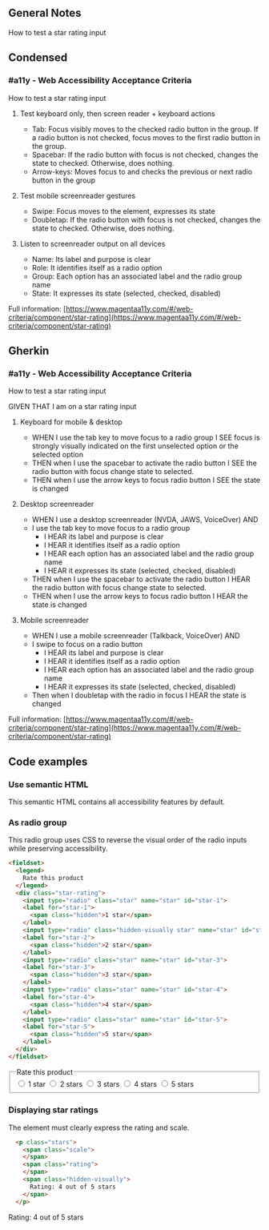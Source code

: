 ## General Notes

How to test a star rating input

## Condensed

### #a11y - Web Accessibility Acceptance Criteria

How to test a star rating input

1. Test keyboard only, then screen reader + keyboard actions

      - Tab: Focus visibly moves to the checked radio button in the group. If a radio button is not checked, focus moves to the first radio button in the group.
      - Spacebar: If the radio button with focus is not checked, changes the state to checked.  Otherwise, does nothing.
      - Arrow-keys: Moves focus to and checks the previous or next radio button in the group

2. Test mobile screenreader gestures

      - Swipe: Focus moves to the element, expresses its state
      - Doubletap: If the radio button with focus is not checked, changes the state to checked. Otherwise, does nothing.

3. Listen to screenreader output on all devices

      - Name: Its label and purpose is clear
      - Role: It identifies itself as a radio option
      - Group: Each option has an associated label and the radio group name
      - State: It expresses its state (selected, checked, disabled)

Full information: [https://www.magentaa11y.com/#/web-criteria/component/star-rating](https://www.magentaa11y.com/#/web-criteria/component/star-rating)

## Gherkin

### #a11y - Web Accessibility Acceptance Criteria

How to test a star rating input

GIVEN THAT I am on a star rating input

1. Keyboard for mobile & desktop

      - WHEN I use the tab key to move focus to a radio group I SEE focus is strongly visually indicated on the first unselected option or the selected option
      - THEN when I use the spacebar to activate the radio button I SEE the radio button with focus change state to selected.
      - THEN when I use the arrow keys to focus radio button I SEE the state is changed

2. Desktop screenreader

      - WHEN I use a desktop screenreader (NVDA, JAWS, VoiceOver) AND 
      - I use the tab key to move focus to a radio group
        - I HEAR its label and purpose is clear
        - I HEAR it identifies itself as a radio option
        - I HEAR each option has an associated label and the radio group name
        - I HEAR it expresses its state (selected, checked, disabled)
      - THEN when I use the spacebar to activate the radio button I HEAR the radio button with focus change state to selected.
      - THEN when I use the arrow keys to focus radio button I HEAR the state is changed

3. Mobile screenreader

      - WHEN I use a mobile screenreader (Talkback, VoiceOver) AND
      - I swipe to focus on a radio button
         - I HEAR its label and purpose is clear
         - I HEAR it identifies itself as a radio option
         - I HEAR each option has an associated label and the radio group name
         - I HEAR it expresses its state (selected, checked, disabled)
      - Then when I doubletap with the radio in focus I HEAR the state is changed


Full information: [https://www.magentaa11y.com/#/web-criteria/component/star-rating](https://www.magentaa11y.com/#/web-criteria/component/star-rating)




## Code examples

### Use semantic HTML
This semantic HTML contains all accessibility features by default.





### As radio group

This radio group uses CSS to reverse the visual order of the radio inputs while preserving accessibility.

```html
<fieldset>
  <legend>
    Rate this product
  </legend>
  <div class="star-rating">
    <input type="radio" class="star" name="star" id="star-1">
    <label for="star-1">
      <span class="hidden">1 star</span>
    </label>
    <input type="radio" class="hidden-visually star" name="star" id="star-2">
    <label for="star-2">
      <span class="hidden">2 star</span>
    </label>
    <input type="radio" class="star" name="star" id="star-3">
    <label for="star-3">
      <span class="hidden">3 star</span>
    </label>
    <input type="radio" class="star" name="star" id="star-4">
    <label for="star-4">
      <span class="hidden">4 star</span>
    </label>
    <input type="radio" class="star" name="star" id="star-5">
    <label for="star-5">
      <span class="hidden">5 star</span>
    </label>
  </div>
</fieldset>
```

<!-- TODO - come back and work on why the order is reversed plus work on styling -->

<example>
  <fieldset>
    <legend>
      Rate this product
    </legend>
    <div class="star-rating" role="radiogroup">
      <input type="radio" class="hidden-visually star" name="star" id="star-1">      
      <label for="star-1">
        <span class="hidden-visually">1 star</span>
      </label>
      <input type="radio" class="hidden-visually star" name="star" id="star-2" data-icon="tablet">
      <label for="star-2">
        <span class="hidden-visually">2 stars</span>
      </label>
      <input type="radio" class="hidden-visually star" name="star" id="star-3">
      <label for="star-3">
        <span class="hidden-visually">3 stars</span>
      </label>
      <input type="radio" class="hidden-visually star" name="star" id="star-4">
      <label for="star-4">
        <span class="hidden-visually">4 stars</span>
      </label>
      <input type="radio" class="hidden-visually star" name="star" id="star-5">
      <label for="star-5">
        <span class="hidden-visually">5 stars</span>
      </label>
    </div>
  </fieldset>
</example>

### Displaying star ratings

The element must clearly express the rating and scale.

```html
  <p class="stars">
    <span class="scale">
    </span>
    <span class="rating">
    </span>
    <span class="hidden-visually">
      Rating: 4 out of 5 stars
    </span>
  </p>
```

<example>
<p class="stars">
    <span class="scale">
    </span>
    <span class="rating">
    </span>
    <span class="hidden-visually">
      Rating: 4 out of 5 stars
    </span>
  </p>
</example>

